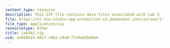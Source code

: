 ```yaml
---
content_type: resource
description: This ZIP file contains data files associated with Lab 3.
file: https://ol-ocw-studio-app-production.s3.amazonaws.com/courses/1-103-civil-engineering-materials-laboratory-spring-2004/a58d961d48272d62c8a977e9e82b68e4_Lab3A2.zip
file_type: application/zip
resourcetype: Other
title: Lab3A2.zip
uid: a58d961d-4827-2d62-c8a9-77e9e82b68e4
---
```

